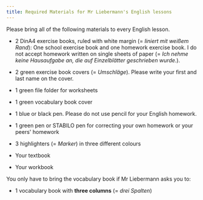 ```yaml
---
title: Required Materials for Mr Liebermann's English lessons
---
```


Please bring all of the following materials to every English lesson.

- 2 DinA4 exercise books, ruled with white margin (= *liniert mit weißem
Rand*): One school exercise book and one homework exercise book. I do not
accept homework written on single sheets of paper (= *Ich nehme keine
Hausaufgabe an, die auf Einzelblätter geschrieben wurde.*).

- 2 green exercise book covers (= *Umschläge*). Please write your first and
last name on the cover.

- 1 green file folder for worksheets

- 1 green vocabulary book cover

- 1 blue or black pen. Please do not use pencil for your English homework.

- 1 green pen or STABILO pen for correcting your own homework or your peers'
homework

- 3 highlighters (= *Marker*) in three different colours

- Your textbook

- Your workbook

You only have to bring the vocabulary book if Mr Liebermann asks you to:

- 1 vocabulary book with **three columns** (= *drei Spalten*)


